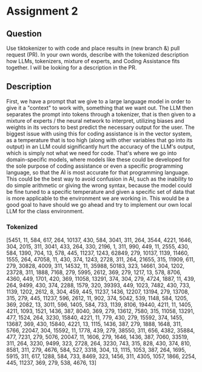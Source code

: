 # Assignment 2

## Question

Use tiktokenizer to with code and place results in (new branch &) pull request (PR). In your own words, describe with the tokenized description how LLMs, tokenizers, mixture of experts, and Coding Assistance fits together. I will be looking for a description in the PR.

## Description

First, we have a prompt that we give to a large language model in order to give it a "context" to work with, something that we want out. The LLM then separates the prompt into tokens through a tokenizer, that is then given to a mixture of experts / the neural network to interpret, utilizing biases and weights in its vectors to best predict the necessary output for the user. The biggest issue with using this for coding assistance is in the vector system, as a temperature that is too high (along with other variables that go into its output) in an LLM could significantly hurt the accuracy of the LLM's output, which is simply not what we need for code. That's where we go into domain-specific models, where models like these could be developed for the sole purpose of coding assistance or even a specific programming language, so that the AI is most accurate for that programming language. This could be the best way to avoid confusion in AI, such as the inability to do simple arithmetic or giving the wrong syntax, because the model could be fine tuned to a specific temperature and given a specific set of data that is more applicable to the environment we are working in. This would be a good goal to have should we go ahead and try to implement our own local LLM for the class environment.

### Tokenized

[5451, 11, 584, 617, 264, 10137, 430, 584, 3041, 311, 264, 3544, 4221, 1646, 304, 2015, 311, 3041, 433, 264, 330, 2196, 1, 311, 990, 449, 11, 2555, 430, 584, 1390, 704, 13, 578, 445, 11237, 1243, 62849, 279, 10137, 1139, 11460, 1555, 264, 47058, 11, 430, 374, 1243, 2728, 311, 264, 21655, 315, 11909, 611, 279, 30828, 4009, 311, 14532, 11, 35988, 50183, 323, 14661, 304, 1202, 23728, 311, 1888, 7168, 279, 5995, 2612, 369, 279, 1217, 13, 578, 8706, 4360, 449, 1701, 420, 369, 11058, 13291, 374, 304, 279, 4724, 1887, 11, 439, 264, 9499, 430, 374, 2288, 1579, 320, 39393, 449, 1023, 7482, 430, 733, 1139, 1202, 2612, 8, 304, 459, 445, 11237, 1436, 12207, 13194, 279, 13708, 315, 279, 445, 11237, 596, 2612, 11, 902, 374, 5042, 539, 1148, 584, 1205, 369, 2082, 13, 3011, 596, 1405, 584, 733, 1139, 8106, 19440, 4211, 11, 1405, 4211, 1093, 1521, 1436, 387, 8040, 369, 279, 13612, 7580, 315, 11058, 13291, 477, 1524, 264, 3230, 15840, 4221, 11, 779, 430, 279, 15592, 374, 1455, 13687, 369, 430, 15840, 4221, 13, 1115, 1436, 387, 279, 1888, 1648, 311, 5766, 22047, 304, 15592, 11, 1778, 439, 279, 38550, 311, 656, 4382, 35884, 477, 7231, 279, 5076, 20047, 11, 1606, 279, 1646, 1436, 387, 7060, 33519, 311, 264, 3230, 9499, 323, 2728, 264, 3230, 743, 315, 828, 430, 374, 810, 8581, 311, 279, 4676, 584, 527, 3318, 304, 13, 1115, 1053, 387, 264, 1695, 5915, 311, 617, 1288, 584, 733, 8469, 323, 1456, 311, 4305, 1057, 1866, 2254, 445, 11237, 369, 279, 538, 4676, 13]